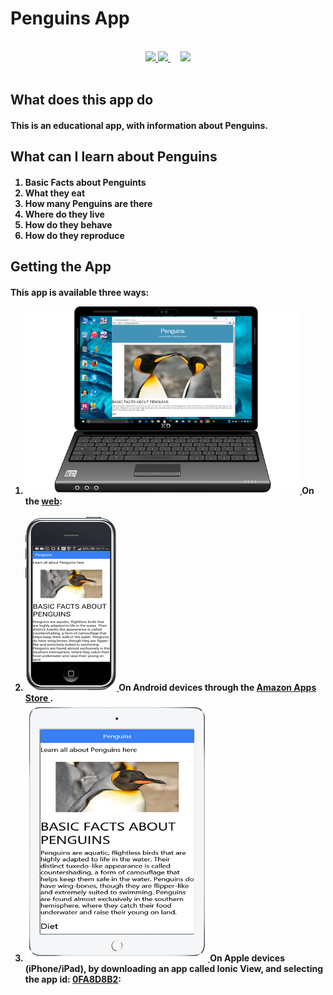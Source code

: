 <h1>Penguins App</h1>

  <br>
    <center>
      <a href="http://scottnakada.github.io/Penguins/yoPenguins/dist/public/index.html">
        <img src="images/resources/LaptopPenguins.png" width="45%">
      </a>
      <a href="http://www.amazon.com/Quickstart-Prototypes-Learn-about-Penguins/dp/B01486HQ9Y/ref=sr_1_4?s=mobile-apps&ie=UTF8&qid=1440172469&sr=1-4&keywords=penguins&refinements=p_n_theme_browse-bin%3A2479024011">
        <img src="images/resources/AndroidPenguins.png" width="15%">
      </a>&nbsp;&nbsp;&nbsp;
      <a href="http://scottnakada.github.io/Penguins/#ios">
        <img src="images/resources/iPadPenguins.png" width="30%">
      </a>
    </center>
  <br>
                    
<h2>What does this app do</h2>
  <h4>
    <p>
      This is an educational app, with information about Penguins.
    </p>
  </h4>
  <h2>What can I learn about Penguins</h2>
    <h4>
      <ol>
        <li>Basic Facts about Penguints</li>
        <li>What they eat</li>
        <li>How many Penguins are there</li>
        <li>Where do they live</li>
        <li>How do they behave</li>
        <li>How do they reproduce</li>
      </ol>
    </h4>

  <h2>Getting the App</h2>
    <h4>
      <p>
        This app is available three ways:
      </p>
      <ol>
        <li>
          <a href="http://scottnakada.github.io/Penguins/yoPenguins/dist/public/index.html">
            <img src="images/LaptopPenguins.png"/>
          </a>
          On the <a href="http://scottnakada.github.io/Penguins/yoPenguins/dist/public/index.html">web</a>:<br><br>
        </li>
        <li>
          <a href="http://www.amazon.com/Quickstart-Prototypes-Learn-about-Penguins/dp/B01486HQ9Y/ref=sr_1_4?s=mobile-apps&ie=UTF8&qid=1440172469&sr=1-4&keywords=penguins&refinements=p_n_theme_browse-bin%3A2479024011">
            <img src="images/AndroidPenguins.png"/>
          </a>
          On Android devices through the
          <a href="http://www.amazon.com/Quickstart-Prototypes-Learn-about-Penguins/dp/B01486HQ9Y/ref=sr_1_4?s=mobile-apps&ie=UTF8&qid=1440172469&sr=1-4&keywords=penguins&refinements=p_n_theme_browse-bin%3A2479024011">
            Amazon Apps Store
          </a>.
        </li>
        <li>
          <a href="http://scottnakada.github.io/Penguins/index.html#ios">
            <img src="images/iPadPenguins.png"/>
          </a>
          On Apple devices (iPhone/iPad), by downloading an app called Ionic View, and selecting the
          app id: <a href="http://scottnakada.github.io/Penguins/index.html#ios">0FA8D8B2</a>:<br><br>
        </li>
      </ol>
    </h4>

